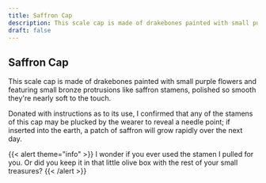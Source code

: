 ```yaml
---
title: Saffron Cap
description: This scale cap is made of drakebones painted with small purple flowers and featuring small...
draft: false
---
```


## Saffron Cap

This scale cap is made of drakebones painted with small purple flowers and featuring small
bronze protrusions like saffron stamens, polished so smooth they're nearly soft to the touch.

Donated with instructions as to its use, I confirmed that any of the stamens of this cap may be
plucked by the wearer to reveal a needle point; if inserted into the earth, a patch of saffron
will grow rapidly over the next day.

{{< alert theme="info" >}}
I wonder if you ever used the stamen I pulled for you. Or did you keep it in that little olive
box with the rest of your small treasures?
{{< /alert >}}

